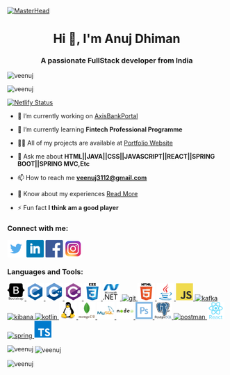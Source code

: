 [![MasterHead](https://user-images.githubusercontent.com/26146907/193597966-b9fab9ac-5f43-4aa2-b43d-0bb3a9d10955.gif)](https://www.linkedin.com/in/anuj-dhiman3112/)

<h1 align="center">Hi 👋, I'm Anuj Dhiman</h1>
<h3 align="center">A passionate FullStack developer from India</h3>

<p align="left"> <img src="https://komarev.com/ghpvc/?username=veenuj&label=Profile%20views&color=0e75b6&style=flat" alt="veenuj" /> </p>

<p align="left"> <img src="https://github-profile-trophy.vercel.app/?username=veenuj" alt="veenuj" /></a> </p>

[![Netlify Status](https://api.netlify.com/api/v1/badges/b84c5831-c24b-4549-99b0-c889cac5973e/deploy-status)](https://app.netlify.com/sites/anujdhiman/deploys)

- 🔭 I’m currently working on [AxisBankPortal](https://github.com/veenuj/AxisBankPortal)

- 🌱 I’m currently learning **Fintech Professional Programme**

- 👨‍💻 All of my projects are available at [Portfolio Website](https://bucolic-creponne-63de33.netlify.app/index.html)

- 💬 Ask me about **HTML||JAVA||CSS||JAVASCRIPT||REACT||SPRING BOOT||SPRING MVC,Etc**

- 📫 How to reach me **veenuj3112@gmail.com**

- 📄 Know about my experiences [Read More](https://bucolic-creponne-63de33.netlify.app/index.html)

- ⚡ Fun fact **I think am a good player**

<h3 align="left">Connect with me:</h3>
<p align="left">
<a href="https://twitter.com/ig_euroanuj" target="blank"><img align="center" src="twitter.png" alt="https://twitter.com/ig_euroanuj" height="40" width="40" /></a>
<a href="https://www.linkedin.com/in/anuj-dhiman3112/" target="blank"><img align="center" src="link.png" alt="https://www.linkedin.com/in/anuj-dhiman3112/" height="40" width="40" /></a>
<a href="https://www.facebook.com/anuj.dhiman.3386" target="blank"><img align="center" src="fb.png" alt="https://www.facebook.com/anuj.dhiman.3386" height="40" width="40" /></a>
<a href="https://www.instagram.com/anujdhiman.ad92/" target="blank"><img align="center" src="insta.png" alt="https://www.instagram.com/anujdhiman.ad92/" height="40" width="40" /></a>
</p>

<h3 align="left">Languages and Tools:</h3>
<p align="left"> <a href="https://getbootstrap.com" target="_blank" rel="noreferrer"> <img src="https://raw.githubusercontent.com/devicons/devicon/master/icons/bootstrap/bootstrap-plain-wordmark.svg" alt="bootstrap" width="40" height="40"/> </a> <a href="https://www.cprogramming.com/" target="_blank" rel="noreferrer"> <img src="https://raw.githubusercontent.com/devicons/devicon/master/icons/c/c-original.svg" alt="c" width="40" height="40"/> </a> <a href="https://www.w3schools.com/cpp/" target="_blank" rel="noreferrer"> <img src="https://raw.githubusercontent.com/devicons/devicon/master/icons/cplusplus/cplusplus-original.svg" alt="cplusplus" width="40" height="40"/> </a> <a href="https://www.w3schools.com/cs/" target="_blank" rel="noreferrer"> <img src="https://raw.githubusercontent.com/devicons/devicon/master/icons/csharp/csharp-original.svg" alt="csharp" width="40" height="40"/> </a> <a href="https://www.w3schools.com/css/" target="_blank" rel="noreferrer"> <img src="https://raw.githubusercontent.com/devicons/devicon/master/icons/css3/css3-original-wordmark.svg" alt="css3" width="40" height="40"/> </a> <a href="https://dotnet.microsoft.com/" target="_blank" rel="noreferrer"> <img src="https://raw.githubusercontent.com/devicons/devicon/master/icons/dot-net/dot-net-original-wordmark.svg" alt="dotnet" width="40" height="40"/> </a> <a href="https://git-scm.com/" target="_blank" rel="noreferrer"> <img src="https://www.vectorlogo.zone/logos/git-scm/git-scm-icon.svg" alt="git" width="40" height="40"/> </a> <a href="https://www.w3.org/html/" target="_blank" rel="noreferrer"> <img src="https://raw.githubusercontent.com/devicons/devicon/master/icons/html5/html5-original-wordmark.svg" alt="html5" width="40" height="40"/> </a> <a href="https://www.java.com" target="_blank" rel="noreferrer"> <img src="https://raw.githubusercontent.com/devicons/devicon/master/icons/java/java-original.svg" alt="java" width="40" height="40"/> </a> <a href="https://developer.mozilla.org/en-US/docs/Web/JavaScript" target="_blank" rel="noreferrer"> <img src="https://raw.githubusercontent.com/devicons/devicon/master/icons/javascript/javascript-original.svg" alt="javascript" width="40" height="40"/> </a> <a href="https://kafka.apache.org/" target="_blank" rel="noreferrer"> <img src="https://www.vectorlogo.zone/logos/apache_kafka/apache_kafka-icon.svg" alt="kafka" width="40" height="40"/> </a> <a href="https://www.elastic.co/kibana" target="_blank" rel="noreferrer"> <img src="https://www.vectorlogo.zone/logos/elasticco_kibana/elasticco_kibana-icon.svg" alt="kibana" width="40" height="40"/> </a> <a href="https://kotlinlang.org" target="_blank" rel="noreferrer"> <img src="https://www.vectorlogo.zone/logos/kotlinlang/kotlinlang-icon.svg" alt="kotlin" width="40" height="40"/> </a> <a href="https://www.linux.org/" target="_blank" rel="noreferrer"> <img src="https://raw.githubusercontent.com/devicons/devicon/master/icons/linux/linux-original.svg" alt="linux" width="40" height="40"/> </a> <a href="https://www.mongodb.com/" target="_blank" rel="noreferrer"> <img src="https://raw.githubusercontent.com/devicons/devicon/master/icons/mongodb/mongodb-original-wordmark.svg" alt="mongodb" width="40" height="40"/> </a> <a href="https://www.mysql.com/" target="_blank" rel="noreferrer"> <img src="https://raw.githubusercontent.com/devicons/devicon/master/icons/mysql/mysql-original-wordmark.svg" alt="mysql" width="40" height="40"/> </a> <a href="https://nodejs.org" target="_blank" rel="noreferrer"> <img src="https://raw.githubusercontent.com/devicons/devicon/master/icons/nodejs/nodejs-original-wordmark.svg" alt="nodejs" width="40" height="40"/> </a> <a href="https://www.photoshop.com/en" target="_blank" rel="noreferrer"> <img src="https://raw.githubusercontent.com/devicons/devicon/master/icons/photoshop/photoshop-line.svg" alt="photoshop" width="40" height="40"/> </a> <a href="https://www.postgresql.org" target="_blank" rel="noreferrer"> <img src="https://raw.githubusercontent.com/devicons/devicon/master/icons/postgresql/postgresql-original-wordmark.svg" alt="postgresql" width="40" height="40"/> </a> <a href="https://postman.com" target="_blank" rel="noreferrer"> <img src="https://www.vectorlogo.zone/logos/getpostman/getpostman-icon.svg" alt="postman" width="40" height="40"/> </a> <a href="https://reactjs.org/" target="_blank" rel="noreferrer"> <img src="https://raw.githubusercontent.com/devicons/devicon/master/icons/react/react-original-wordmark.svg" alt="react" width="40" height="40"/> </a> <a href="https://spring.io/" target="_blank" rel="noreferrer"> <img src="https://www.vectorlogo.zone/logos/springio/springio-icon.svg" alt="spring" width="40" height="40"/> </a> <a href="https://www.typescriptlang.org/" target="_blank" rel="noreferrer"> <img src="https://raw.githubusercontent.com/devicons/devicon/master/icons/typescript/typescript-original.svg" alt="typescript" width="40" height="40"/> </a> </p>

<p><img align="left" src="https://github-readme-stats.vercel.app/api/top-langs?username=veenuj&show_icons=true&locale=en&layout=compact" alt="veenuj" /></p>

<p>&nbsp;<img align="center" src="https://github-readme-stats.vercel.app/api?username=veenuj&show_icons=true&locale=en" alt="veenuj" /></p>

<p><img align="center" src="https://github-readme-streak-stats.herokuapp.com/?user=veenuj&" alt="veenuj" /></p>
